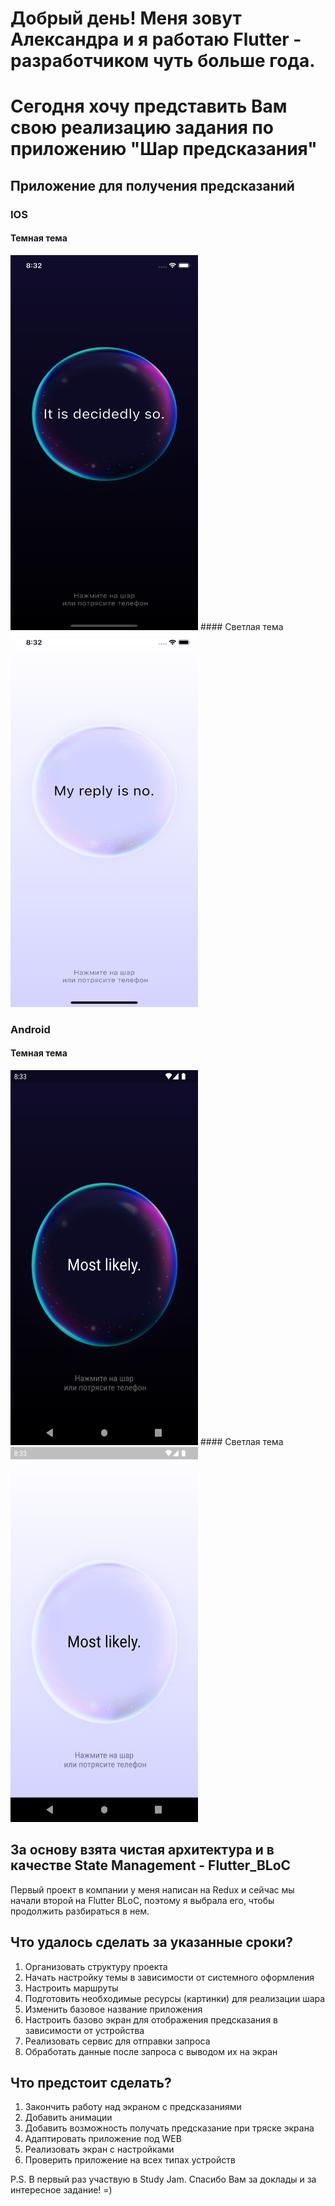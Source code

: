 # Добрый день! Меня зовут Александра и я работаю Flutter - разработчиком чуть больше года.

# Сегодня хочу представить Вам свою реализацию задания по приложению "Шар предсказания"

## Приложение для получения предсказаний

### IOS

#### Темная тема
<img height="600" src="../screenshots/ios_dark.png" width="300"/>
#### Светлая тема
<img height="600" src="../screenshots/ios_light.png" width="300"/>

### Android

#### Темная тема
<img height="600" src="../screenshots/android_dark.png" width="300"/>
#### Светлая тема
<img height="600" src="../screenshots/android_light.png" width="300"/>

## За основу взята чистая архитектура и в качестве State Management - Flutter_BLoC

Первый проект в компании у меня написан на Redux и сейчас мы начали второй на Flutter BLoC,
поэтому я выбрала его, чтобы продолжить разбираться в нем.

## Что удалось сделать за указанные сроки?

1. Организовать структуру проекта
2. Начать настройку темы в зависимости от системного оформления
3. Настроить маршруты
4. Подготовить необходимые ресурсы (картинки) для реализации шара
5. Изменить базовое название приложения
6. Настроить базово экран для отображения предсказания в зависимости от устройства
7. Реализовать сервис для отправки запроса
8. Обработать данные после запроса с выводом их на экран

## Что предстоит сделать?

1. Закончить работу над экраном с предсказаниями
2. Добавить анимации
3. Добавить возможность получать предсказание при тряске экрана
4. Адаптировать приложение под WEB
5. Реализовать экран с настройками
6. Проверить приложение на всех типах устройств

P.S. В первый раз участвую в Study Jam. Спасибо Вам за доклады и за интересное задание! =)
